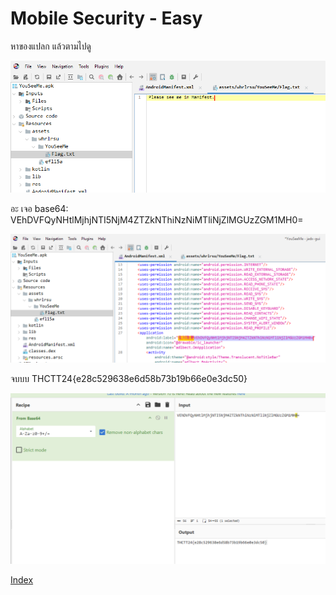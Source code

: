 # Mobile Security - Easy

หาของแปลก แล้วตามไปดู

![alt](1.png)

อะ เจอ base64: VEhDVFQyNHtlMjhjNTI5NjM4ZTZkNThiNzNiMTliNjZlMGUzZGM1MH0=

![alt](2.png)

จบบบ THCTT24{e28c529638e6d58b73b19b66e0e3dc50}

![alt](3.png)

[Index](../)
